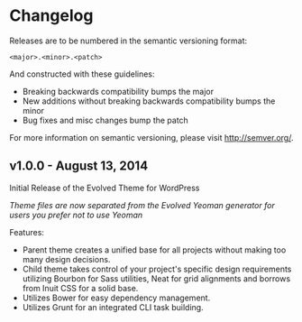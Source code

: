 # Changelog

Releases are to be numbered in the semantic versioning format:

`<major>.<minor>.<patch>`

And constructed with these guidelines:

* Breaking backwards compatibility bumps the major
* New additions without breaking backwards compatibility bumps the minor
* Bug fixes and misc changes bump the patch

For more information on semantic versioning, please visit http://semver.org/.

## v1.0.0 - August 13, 2014

Initial Release of the Evolved Theme for WordPress

*Theme files are now separated from the Evolved Yeoman generator for users you prefer not to use Yeoman*

Features:

* Parent theme creates a unified base for all projects without making too many design decisions.
* Child theme takes control of your project's specific design requirements utilizing Bourbon for Sass utilities, Neat for grid alignments and borrows from Inuit CSS for a solid base.
* Utilizes Bower for easy dependency management.
* Utilizes Grunt for an integrated CLI task building.
